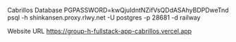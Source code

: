Cabrillos Database
PGPASSWORD=kwQjuIdntNZifVsQDdASAhyBDPDweTnd psql -h shinkansen.proxy.rlwy.net -U postgres -p 28681 -d railway

Website URL
https://group-h-fullstack-app-cabrillos.vercel.app

